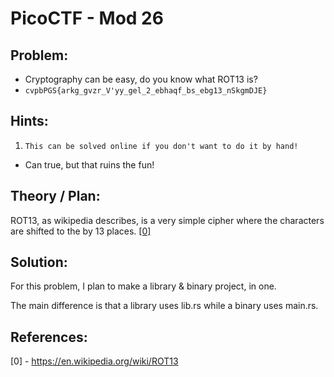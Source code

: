 # PicoCTF - Mod 26

## Problem:
- Cryptography can be easy, do you know what ROT13 is? 
- `cvpbPGS{arkg_gvzr_V'yy_gel_2_ebhaqf_bs_ebg13_nSkgmDJE}`

## Hints:
1. `This can be solved online if you don't want to do it by hand!`
  - Can true, but that ruins the fun! 

## Theory / Plan:
ROT13, as wikipedia describes, is a very simple cipher where the characters are shifted to the by 13 places. [[0]](https://en.wikipedia.org/wiki/ROT13)

## Solution:
For this problem, I plan to make a library & binary project, in one.

The main difference is that a library uses lib.rs while a binary uses main.rs.




## References:
[0] - https://en.wikipedia.org/wiki/ROT13 <br>